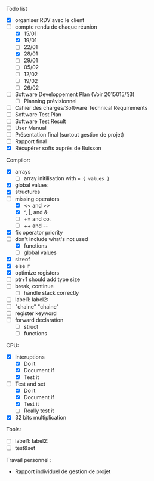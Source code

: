 Todo list

- [x] organiser RDV avec le client
- [ ] compte rendu de chaque réunion
    - [x] 15/01
    - [x] 19/01
    - [ ] 22/01
    - [x] 28/01
    - [ ] 29/01
    - [ ] 05/02
    - [ ] 12/02
    - [ ] 19/02
    - [ ] 26/02
- [ ] Software Developpement Plan (Voir 2015015/§3)
    - [ ] Planning prévisionnel
- [ ] Cahier des charges/Software Technical Requirements
- [ ] Software Test Plan
- [ ] Software Test Result
- [ ] User Manual
- [ ] Présentation final (surtout gestion de projet)
- [ ] Rapport final
- [x] Récupérer softs auprès de Buisson

Compilor:
- [x] arrays
  - [ ] array initilisation with `= { values }`
- [x] global values
- [x] structures
- [ ] missing operators
  - [x] << and >>
  - [x] ^, |, and &
  - [ ] += and co.
  - [ ] ++ and --
- [x] fix operator priority
- [ ] don't include what's not used
  - [x] functions
  - [ ] global values
- [x] sizeof
- [x] else if
- [x] optimize registers
- [ ] ptr+1 should add type size
- [ ] break, continue
  - [ ] handle stack correctly
- [ ] label1: label2:
- [ ] "chaine" "chaine"
- [ ] register keyword
- [ ] forward declaration
  - [ ] struct
  - [ ] functions

CPU:
- [x] Interuptions
  - [x] Do it
  - [x] Document if
  - [x] Test it
- [ ] Test and set
  - [x] Do it
  - [x] Document if
  - [x] Test it
  - [ ] Really test it
- [x] 32 bits multiplication

Tools:
- [ ] label1: label2:
- [ ] test&set

Travail personnel :
- Rapport individuel de gestion de projet
